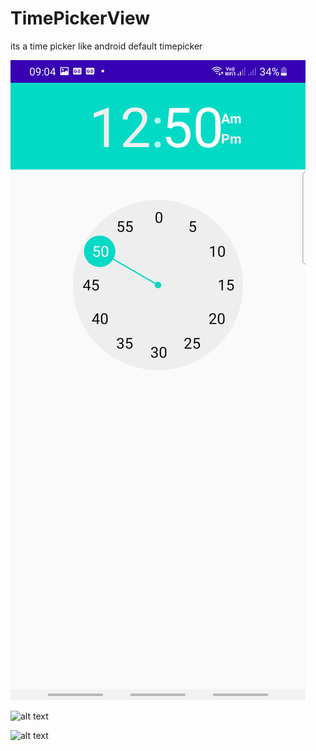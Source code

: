 # TimePickerView
its a time picker like android default timepicker

![alt text](https://github.com/SHAMSRIZWAN/TimePickerView/blob/master/app/src/main/res/raw/screen_1.png?raw=true)

![alt text](https://github.com/SHAMSRIZWAN/TimePickerView/blob/master/app/src/main/res/raw/screen_2.pngraw=true)

![alt text](https://github.com/SHAMSRIZWAN/TimePickerView/blob/master/app/src/main/res/raw/vid_1.pngraw=true)
